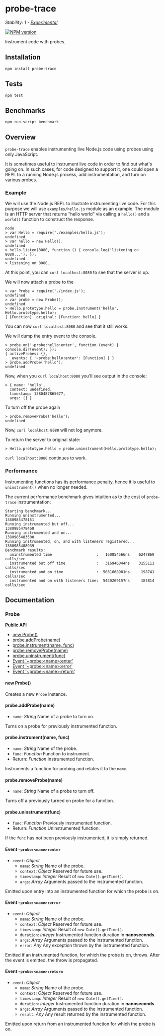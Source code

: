 # probe-trace

_Stability: 1 - [Experimental](https://github.com/tristanls/stability-index#stability-1---experimental)_

[![NPM version](https://badge.fury.io/js/probe-trace.png)](http://npmjs.org/package/probe-trace)

Instrument code with probes.

## Installation

    npm install probe-trace

## Tests

    npm test

## Benchmarks

    npm run-script benchmark

## Overview

`probe-trace` enables instrumenting live Node.js code using probes using only JavaScript. 

It is sometimes useful to instrument live code in order to find out what's going on. In such cases, for code designed to support it, one could open a REPL to a running Node.js process, add instrumentation, and turn on various probes.

### Example

We will use the Node.js REPL to illustrate instrumenting live code. For this purpose we will use `examples/hello.js` module as an example. The module is an HTTP server that returns "hello world" via calling a `hello()` and a `world()` function to construct the response.

    node
    > var Hello = require('./examples/hello.js');
    undefined
    > var hello = new Hello();
    undefined
    > hello.listen(8080, function () { console.log('listening on 8080...'); });
    undefined
    > listening on 8080...

At this point, you can `curl localhost:8080` to see that the server is up.

We will now attach a probe to the 

    > var Probe = require('./index.js');
    undefined
    > var probe = new Probe();
    undefined
    > Hello.prototype.hello = probe.instrument('hello', Hello.prototype.hello);
    { [Function] _original: [Function: hello] }

You can now `curl localhost:8080` and see that it still works.

We will dump the entry event to the console.

    > probe.on('~probe:hello:enter', function (event) { console.dir(event); });
    { activeProbes: {},
      _events: { '~probe:hello:enter': [Function] } }
    > probe.addProbe('hello');
    undefined

Now, when you `curl localhost:8080` you'll see output in the console:

    > { name: 'hello',
      context: undefined,
      timestamp: 1380487865677,
      args: [] }

To turn off the probe again

    > probe.removeProbe('hello');
    undefined

Now, `curl localhost:8080` will not log anymore.

To return the server to original state:

    > Hello.prototype.hello = probe.uninstrument(Hello.prototype.hello);

`curl localhost:8080` continues to work.

### Performance

Instrumenting functions has its performance penalty, hence it is useful to `uninstrument()` when no longer needed.

The current performance benchmark gives intuition as to the cost of `probe-trace` instrumentation:

```
Starting benchmark...
Running uninstrumented...
1380985478151
Running instrumented but off...
1380985478468
Running instrumented and on...
1380985483500
Running instrumented, on, and with listeners registered...
1380985488939
Benchmark results:
  uninstrumented time                    :   160054566ns    6247869 calls/sec
  instrumented but off time              :   316946044ns    3155111 calls/sec
  instrumented and on time               :  5031668901ns     198741 calls/sec
  instrumented and on with listeners time:  5440269157ns     183814 calls/sec
```

## Documentation

### Probe

**Public API**
  * [new Probe()](#new-probe)
  * [probe.addProbe(name)](#probeaddprobename)
  * [probe.instrument(name, func)](#probeinstrumentname-func)
  * [probe.removeProbe(name)](#proberemoveprobename)
  * [probe.uninstrument(func)](#probeuninstrumentfunc)
  * [Event '~probe:\<name\>:enter'](#event-probenameenter)
  * [Event '~probe:\<name\>:error'](#event-probenameerror)
  * [Event '~probe:\<name\>:return'](#event-probenamereturn)

#### new Probe()

Creates a new `Probe` instance.

#### probe.addProbe(name)

  * `name`: _String_ Name of a probe to turn on.

Turns on a probe for previously instrumented function.

#### probe.instrument(name, func)

  * `name`: _String_ Name of the probe.
  * `func`: _Function_ Function to instrument.
  * Return: _Function_ Instrumented function.

Instruments a function for probing and relates it to the `name`.

#### probe.removeProbe(name)

  * `name`: _String_ Name of a probe to turn off.

Turns off a previously turned on probe for a function.

#### probe.uninstrument(func)

  * `func`: _Function_ Previously instrumented function.
  * Return: _Function_ Uninstrumented function.

If the `func` has not been previously instrumented, it is simply returned.

#### Event `~probe:<name>:enter`

  * `event`: _Object_
    * `name`: _String_ Name of the probe.
    * `context`: _Object_ Reserved for future use.
    * `timestamp`: _Integer_ Result of `new Date().getTime()`.
    * `args`: _Array_ Arguments passed to the instrumented function.

Emitted upon entry into an instrumented function for which the probe is on.

#### Event `~probe:<name>:error`

  * `event`: _Object_
    * `name`: _String_ Name of the probe.
    * `context`: _Object_ Reserved for future use.
    * `timestamp`: _Integer_ Result of `new Date().getTime()`.
    * `duration`: _Integer_ Instrumented function duration in **nanoseconds**.
    * `args`: _Array_ Arguments passed to the instrumented function.
    * `error`: _Any_ Any exception thrown by the instrumented function.

Emitted if an instrumented function, for which the probe is on, throws. After the event is emitted, the throw is propagated.

#### Event `~probe:<name>:return`

  * `event`: _Object_
    * `name`: _String_ Name of the probe.
    * `context`: _Object_ Reserved for future use.
    * `timestamp`: _Integer_ Result of `new Date().getTime()`.
    * `duration`: _Integer_ Instrumented function duration in **nanoseconds**.
    * `args`: _Array_ Arguments passed to the instrumented function.
    * `result`: _Any_ Any result returned by the instrumented function.

Emitted upon return from an instrumented function for which the probe is on.
